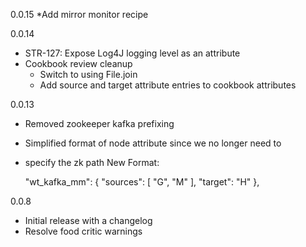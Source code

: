 0.0.15
  *Add mirror monitor recipe

0.0.14
  * STR-127: Expose Log4J logging level as an attribute
  * Cookbook review cleanup
    * Switch to using File.join
    * Add source and target attribute entries to cookbook attributes

0.0.13
  * Removed zookeeper kafka prefixing
  
  * Simplified format of node attribute since we no longer need to 
  * specify the zk path
    New Format:
    
    "wt_kafka_mm": {
      "sources": [
        "G",
        "M"
      ],
      "target": "H"
    },
    

 0.0.8
  * Initial release with a changelog
  * Resolve food critic warnings